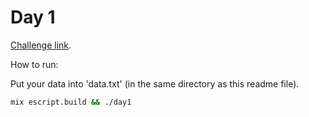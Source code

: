 # Day 1

[Challenge link](https://adventofcode.com/2024/day/1).

How to run:

Put your data into 'data.txt' (in the same directory as this readme file).

```sh
mix escript.build && ./day1
```
